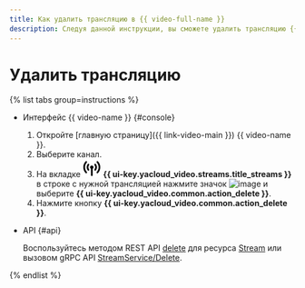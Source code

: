 ```yaml
---
title: Как удалить трансляцию в {{ video-full-name }}
description: Следуя данной инструкции, вы сможете удалить трансляцию {{ video-full-name }}.
---
```


# Удалить трансляцию

{% list tabs group=instructions %}

- Интерфейс {{ video-name }} {#console}

  1. Откройте [главную страницу]({{ link-video-main }}) {{ video-name }}.
  1. Выберите канал.
  1. На вкладке ![image](../../../_assets/console-icons/antenna-signal.svg) **{{ ui-key.yacloud_video.streams.title_streams }}** в строке с нужной трансляцией нажмите значок ![image](../../../_assets/console-icons/ellipsis.svg) и выберите **{{ ui-key.yacloud_video.common.action_delete }}**.
  1. Нажмите кнопку **{{ ui-key.yacloud_video.common.action_delete }}**.

- API {#api}

  Воспользуйтесь методом REST API [delete](../../api-ref/Stream/delete.md) для ресурса [Stream](../../api-ref/Stream/index.md) или вызовом gRPC API [StreamService/Delete](../../api-ref/grpc/Stream/delete.md).

{% endlist %}
